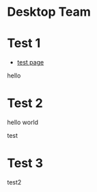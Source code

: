 Desktop Team
===

Test 1
===

* [test page](/mC_ydeFDR1SSXTIibh8Kog)

hello

Test 2
===
hello world

test

Test 3
===

test2

